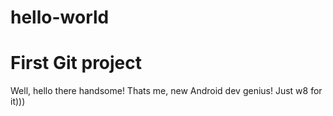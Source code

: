 # hello-world
First Git project
=============================

Well, hello there handsome!
 Thats me, new Android dev genius! Just w8 for it)))
